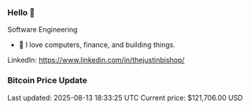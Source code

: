 ### Hello 🤙  

Software Engineering

- 🔭 I love computers, finance, and building things.
  
LinkedIn: https://www.linkedin.com/in/thejustinbishop/  







































































































































































































































































































































































































































































































































































































































































































































































































































































































































































### Bitcoin Price Update
Last updated: 2025-08-13 18:33:25 UTC
Current price: $121,706.00 USD
